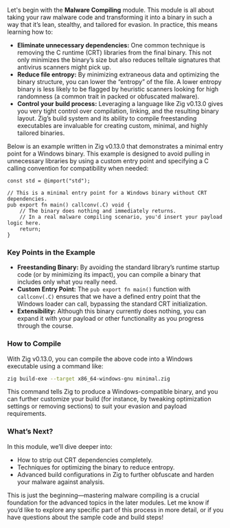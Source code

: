 Let's begin with the **Malware Compiling** module. This module is all about taking your raw malware code and transforming it into a binary in such a way that it’s lean, stealthy, and tailored for evasion. In practice, this means learning how to:

- **Eliminate unnecessary dependencies:** One common technique is removing the C runtime (CRT) libraries from the final binary. This not only minimizes the binary’s size but also reduces telltale signatures that antivirus scanners might pick up.
- **Reduce file entropy:** By minimizing extraneous data and optimizing the binary structure, you can lower the “entropy” of the file. A lower entropy binary is less likely to be flagged by heuristic scanners looking for high randomness (a common trait in packed or obfuscated malware).
- **Control your build process:** Leveraging a language like Zig v0.13.0 gives you very tight control over compilation, linking, and the resulting binary layout. Zig’s build system and its ability to compile freestanding executables are invaluable for creating custom, minimal, and highly tailored binaries.

Below is an example written in Zig v0.13.0 that demonstrates a minimal entry point for a Windows binary. This example is designed to avoid pulling in unnecessary libraries by using a custom entry point and specifying a C calling convention for compatibility when needed:

```zig
const std = @import("std");

// This is a minimal entry point for a Windows binary without CRT dependencies.
pub export fn main() callconv(.C) void {
    // The binary does nothing and immediately returns.
    // In a real malware compiling scenario, you'd insert your payload logic here.
    return;
}
```

### Key Points in the Example

- **Freestanding Binary:** By avoiding the standard library’s runtime startup code (or by minimizing its impact), you can compile a binary that includes only what you really need.
- **Custom Entry Point:** The `pub export fn main()` function with `callconv(.C)` ensures that we have a defined entry point that the Windows loader can call, bypassing the standard CRT initialization.
- **Extensibility:** Although this binary currently does nothing, you can expand it with your payload or other functionality as you progress through the course.

### How to Compile

With Zig v0.13.0, you can compile the above code into a Windows executable using a command like:

```bash
zig build-exe --target x86_64-windows-gnu minimal.zig
```

This command tells Zig to produce a Windows-compatible binary, and you can further customize your build (for instance, by tweaking optimization settings or removing sections) to suit your evasion and payload requirements.

### What’s Next?

In this module, we’ll dive deeper into:
- How to strip out CRT dependencies completely.
- Techniques for optimizing the binary to reduce entropy.
- Advanced build configurations in Zig to further obfuscate and harden your malware against analysis.

This is just the beginning—mastering malware compiling is a crucial foundation for the advanced topics in the later modules. Let me know if you’d like to explore any specific part of this process in more detail, or if you have questions about the sample code and build steps!